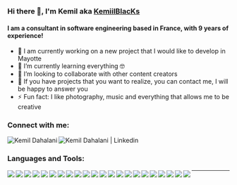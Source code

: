 ### Hi there 👋, I'm Kemil aka [KemiilBlacKs][website]

#### I am a consultant in software engineering based in France, with 9 years of experience!

-   🔭 I am currently working on a new project that I would like to develop in Mayotte
-   🌱 I’m currently learning everything 🤓
-   👯 I’m looking to collaborate with other content creators
-   💬 If you have projects that you want to realize, you can contact me, I will be happy to answer you
-   ⚡ Fun fact: I like photography, music and everything that allows me to be creative

### Connect with me:

[<img align="left" alt="Kemil Dahalani" src="https://img.icons8.com/color/26/000000/globe--v1.png"/>][website]
[<img align="left" alt="Kemil Dahalani | Linkedin" src="https://img.icons8.com/color/26/000000/linkedin.png"/>][linkedin]

<br />

### Languages and Tools:

<img align="left" src="https://img.icons8.com/color/26/000000/notion.png"/>
<img align="left" src="https://img.icons8.com/fluency/26/000000/visual-studio-code-2019.png"/>
<img align="left" src="https://img.icons8.com/dusk/26/000000/postman-api.png"/>
<img align="left" src="https://img.icons8.com/color/26/000000/html-5.png"/>
<img align="left" src="https://img.icons8.com/color/26/000000/css3.png"/>
<img align="left" src="https://img.icons8.com/color/26/000000/javascript--v1.png"/>
<img align="left" src="https://img.icons8.com/color/26/000000/golang.png"/>
<img align="left" src="https://img.icons8.com/offices/26/000000/php-logo.png"/>
<img align="left" src="https://img.icons8.com/color/26/000000/c-sharp-logo.png"/>
<img align="left" src="https://img.icons8.com/color/26/000000/net-framework.png"/>
<img align="left" src="https://img.icons8.com/color/26/000000/vue-js.png"/>
<img align="left" src="https://img.icons8.com/color/26/000000/nuxt-jc.png"/>
<img align="left" src="https://img.icons8.com/color/26/000000/flutter.png"/>
<img align="left" src="https://img.icons8.com/color/26/000000/dart.png"/>
<img align="left" src="https://img.icons8.com/color/26/000000/wordpress.png"/>
<img align="left" src="https://img.icons8.com/color/26/000000/mysql-logo.png"/>
<img align="left" src="https://img.icons8.com/color/26/000000/mongodb.png"/>
<img align="left" src="https://img.icons8.com/color/26/000000/redis.png"/>
<img align="left" src="https://img.icons8.com/color/26/000000/firebase.png"/>
<img align="left" src="https://img.icons8.com/color/26/000000/sass.png"/>
<img align="left" src="https://img.icons8.com/color/26/000000/graphql.png"/>
<img align="left" src="https://img.icons8.com/ios-filled/26/000000/github.png"/>

---

<!--a href="https://github.com/KemiilBlacKs/KemiilBlacKs">
    <img align="center" src="https://github-readme-stats.vercel.app/api/?username=kemiilblacks&show_icons=true&hide_border=true&count_private=true&custom_title=Stats&theme=vue-dark"/>

</a-->

<br />
<br />

[website]: https://kemildahalani.fr
[linkedin]: https://www.linkedin.com/in/kemildahalani/
